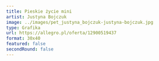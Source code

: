 ```yaml
---
title: Pieskie życie mini
artist: Justyna Bojczuk
image: ../images/pet_justyna_bojczuk-justyna-bojczuk.jpg
type: Grafika
url: https://allegro.pl/oferta/12900519437
format: 30x40
featured: false
secondRound: false
---
```

